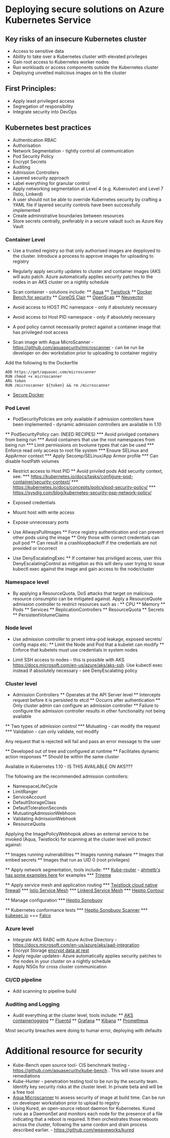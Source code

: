 # Deploying secure solutions on Azure Kubernetes Service

## Key risks of an insecure Kubernetes cluster

* Access to sensitive data
* Ability to take over a Kubernetes cluster with elevated privileges
* Gain root access to Kubernetes worker nodes
* Run workloads or access components outside the Kubernetes cluster
* Deploying unvetted malicious images on to the cluster

## First Principles:

* Apply least privileged access
* Segregation of responsibility
* Integrate security into DevOps

## Kubernetes best practices

* Authentication RBAC
* Authorisation
* Network Segmentation - tightly control all communication
* Pod Security Policy
* Encrypt Secrets
* Auditing
* Admission Controllers
* Layered security approach
* Label everything for granular control
* Apply networking segmentation at Level 4 (e.g. Kuberouter) and Level 7 (Istio, Linkerd)
* A user should not be able to override Kubernetes security by crafting a YAML file if layered security controls have been successfully implemented
* Create administrative boundaries between resources
* Store secrets centrally, preferably in a secure valault such as Azure Key Vault

### Container Level 

* Use a trusted registry so that only authorised images are depployed to the cluster. Introduce a process to approve images for uploading to registry
* Regularly apply security updates to cluster and container images (AKS will auto patch. Azure automatically applies security patches to the nodes in an AKS cluster on a nightly schedule

* Scan container - solutions include:
** [Aqua](www.aquasec.com)
** [Twistlock](https://www.twistlock.com/)
** [Docker Bench for security](https://github.com/docker/docker-bench-security)
** [CoreOS Clair](https://github.com/coreos/clair)
** [OpenScap](https://www.open-scap.org/tools/)
** [Neuvector](https://neuvector.com/container-compliance-auditing-solutions/)

* Avoid access to HOST PIC namespace - only if absolutely necessary
* Avoid access toi Host PID namespace - only if absolutely necessary
* A pod policy cannot necessarily protect against a container image that has privileged root access

* Scan image with Aqua MicroScanner - https://github.com/aquasecurity/microscanner - can be run be developer on dev workstation prior to uploading to container registry

Add the following to the Dockerfile

```
ADD https://get/aquasec.com/microscanner
RUN chmod +x microscanner
ARG token
RUN /microscanner ${token} && rm /microscanner
```

* [Secure Docker](https://www.cisecurity.org/benchmark/docker/)

### Pod Level

* PodSecurityPolicies are only available if admission controllers have been implemented - dynamic admission controllers are available in 1.10

** PodSecurityPolicy can: (NEED RECIPES)
*** Avoid privilged containers from being run
*** Avoid containers that use the root namespaces from being run
*** Limit permissions on bvolume types that can be used
*** Enforce read only access to root file system
*** Ensure SELinux and AppArmor context
*** Apply Secomp/SELinux/App Armor profile
*** Can disable hostPath volumes

* Restrict access to Host PID
** Avoid priviled pods
Add security context, see:
*** https://kubernetes.io/docs/tasks/configure-pod-container/security-context/
*** https://kubernetes.io/docs/concepts/policy/pod-security-policy/
*** https://sysdig.com/blog/kubernetes-security-psp-network-policy/

* Exposed credentials
* Mount host with write access
* Expose unnecessary ports

* Use AllwaysPullImages
** Force registry authentication and can prevent other pods using the image
** Only those with correct credentials can pull pod
** Can result in a crashloopbackoff if the credentials are not provided or incorrect

* Use DenyEscalatingExec
** If container has priviliged access, user this DenyEscalatingControl as mitigation as this will deny user trying to issue kubectl exec against the image and gain access to the node/cluster

### Namespace level

* By applying a ResourceQuota, DoS attacks that target on malicious resource consumptio can be mitigated against. Apply a ResourceQuote admission controller to restrict resources such as :
** CPU
** Memory
** Pods
** Services
** ReplicationControllers
** ResourceQuota
** Secrets
** PersistentVolumeClaims

### Node level

* Use admission controller to prvent intra-pod leakage, exposed secrets/ config maps etc:
** Limit the Node and Pod that a kubelet can modify
** Enforce that kubelets must use credentials in system nodes

* Limit SSH access to nodes - this is possible with AKS https://docs.microsoft.com/en-us/azure/aks/aks-ssh. Use kubectl exec instead if absolutely necessary - see DenyEscalating policy

### Cluster level

* Admission Controllers
** Operates at the API Server level
** Intercepts request before it is persisted to etcd
** Occurrs after authentication
** Only cluster admin can configure an admission controller
** Failure to configure the admission controller results in other functionality not being available

** Two types of admission control
*** Mutuating - can modify the request
*** Validation - can only validate, not modify

Any request that is rejected will fail and pass an error message to the user

** Developed out of tree and configured at runtime
** Facilitates dynamic action responses
** Should be within the same cluster

Available in Kubernetes 1.10 - IS THIS AVAILABLE ON AKS???

The following are the recommended admission controllers:
* NamespaceLifeCycle
* LimitRanger
* ServiceAccount
* DefaultStorageClass
* DefaultTolerationSeconds
* MutuatingAdmissionWebhoon
* Validating AdmissionWebhook
* ResourceQuota

Applying the ImagePolicyWebhopok allows an external service to be invoked (Aqua, Twistlock) for scanning at the cluster level will protect against:

** Images running vulnerabilities
** Images running malware
** Images that embed secrets
** Images that run as UID 0 (root privileges)

** Apply network segmentation, tools include:
*** [Kube-router](https://www.kube-router.io/) - [ahmetb's has some examples here](https://github.com/ahmetb/kubernetes-network-policy-recipes) for examples 
*** [Trireme](https://github.com/aporeto-inc/trireme-kubernetes)

** Apply service mesh and application routing
*** [Twistlock cloud native firewall](https://www.twistlock.com/platform/cloud-native-firewall/)
*** [Istio Service Mesh](https://istio.io/)
*** [Linkerd Service Mesh](https://linkerd.io/)
*** [Heptio Contour](https://heptio.com/products/#heptio-contour)

** Manage configuration
*** [Heptio Sonobuoy](https://heptio.com/products/#heptio-sonobuoy)

** Kubernetes conformance tests
*** [Heptio Sonobuoy Scanner](https://scanner.heptio.com/)
*** [kubesec.io](https://kubesec.io/)
=== [Falco](https://sysdig.com/opensource/falco/)



### Azure level

* Integrate AKS RABC with Azure Active Directory - https://docs.microsoft.com/en-us/azure/aks/aad-integration
* Encrypt Storage [encrypt data at rest](https://docs.microsoft.com/en-us/azure/storage/common/storage-service-encryption)
* Apply regular updates- Azure automatically applies security patches to the nodes in your cluster on a nightly schedule
* Apply NSGs for cross cluster communication

### CI/CD pipeline

* Add scanning to pipeline build



### Auditing and Logging

* Audit everything at the cluster level,  tools include:
** [AKS containerlogging](https://docs.microsoft.com/en-us/azure/monitoring/monitoring-container-health)
** [Fluentd](https://www.fluentd.org/)
** [Grafana](https://grafana.com/)
** [Kibana](https://www.elastic.co/products/kibana)
** [Prometheus](https://prometheus.io/)


Most security breaches were doing to humar error, deploying with defaults


# Additional resource for security
* Kube-Bench open source tool- CIS benchmark testing - https://github.com/aquasecurity/kube-bench . This will raise issues and remediations
* Kube-Hunter - penetration testing tool to be run by the security team. Identify key security risks at the cluster level. In private beta and will be a free tool
* [Aqua Microscanner](https://github.com/aquasecurity/microscanner) to assess security of image at build time. Can be run on developer workstation prior to upload to regstry
* Using Kured, an open-source reboot daemon for Kubernetes. Kured runs as a DaemonSet and monitors each node for the presence of a file indicating that a reboot is required. It then orchestrates those reboots across the cluster, following the same cordon and drain process described earlier. - https://github.com/weaveworks/kured




